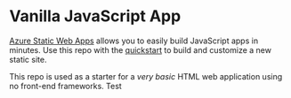 # Vanilla JavaScript App


[Azure Static Web Apps](https://docs.microsoft.com/azure/static-web-apps/overview) allows you to easily build JavaScript apps in minutes. Use this repo with the [quickstart](https://docs.microsoft.com/azure/static-web-apps/getting-started?tabs=vanilla-javascript) to build and customize a new static site.

This repo is used as a starter for a _very basic_ HTML web application using no front-end frameworks.
Test
